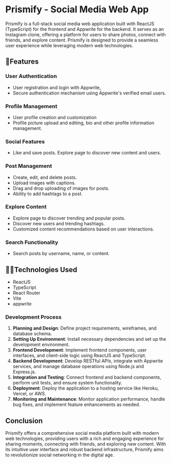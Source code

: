 # Prismify - Social Media Web App

Prismify is a full-stack social media web application built with ReactJS (TypeScript) for the frontend and Appwrite for the backend. It serves as an Instagram clone, offering a platform for users to share photos, connect with friends, and explore content. Prismify is designed to provide a seamless user experience while leveraging modern web technologies.

## 🧩Features

### User Authentication
- User registration and login with Appwrite,
- Secure authentication mechanism using Appwrite's verified email users.

### Profile Management
- User profile creation and customization
- Profile picture upload and editing, bio and other profile information management.
  
 ### Social Features
- Like and save posts. Explore page to discover new content and users.

### Post Management
- Create, edit, and delete posts.
- Upload images with captions.
- Drag and drop uploading of images for posts.
- Ability to add hashtags to a post.
  
### Explore Content
- Explore page to discover trending and popular posts.
- Discover new users and trending hashtags.
- Customized content recommendations based on user interactions.

### Search Functionality
- Search posts by username, name, or content.

## 👨‍💻Technologies Used
- ReactJS
- TypeScript
- React Router
- Vite
- appwrite
  
### Development Process
1. **Planning and Design**: Define project requirements, wireframes, and database schema.
2. **Setting Up Environment**: Install necessary dependencies and set up the development environment.
3. **Frontend Development**: Implement frontend components, user interfaces, and client-side logic using ReactJS and TypeScript.
4. **Backend Development**: Develop RESTful APIs, integrate with Appwrite services, and manage database operations using Node.js and Express.js.
5. **Integration and Testing**: Connect frontend and backend components, perform unit tests, and ensure system functionality.
6. **Deployment**: Deploy the application to a hosting service like Heroku, Vercel, or AWS.
7. **Monitoring and Maintenance**: Monitor application performance, handle bug fixes, and implement feature enhancements as needed.

## Conclusion

Prismify offers a comprehensive social media platform built with modern web technologies, providing users with a rich and engaging experience for sharing moments, connecting with friends, and exploring new content. With its intuitive user interface and robust backend infrastructure, Prismify aims to revolutionize social networking in the digital age.
